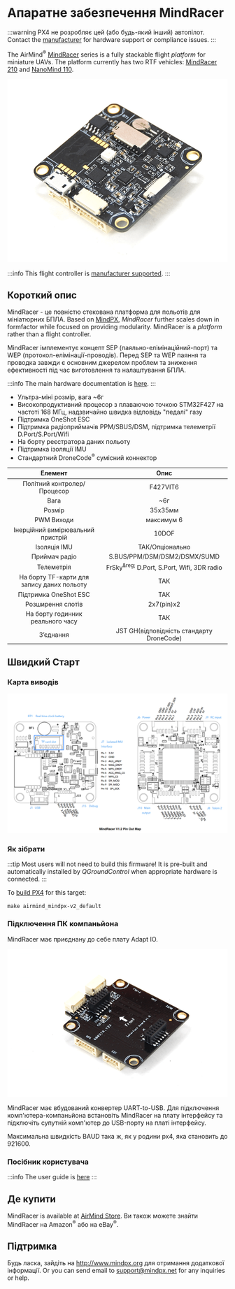 # Апаратне забезпечення MindRacer

:::warning
PX4 не розробляє цей (або будь-який інший) автопілот.
Contact the [manufacturer](http://mindpx.net) for hardware support or compliance issues.
:::

The AirMind<sup>&reg;</sup> [MindRacer](http://mindpx.net) series is a fully stackable flight _platform_ for miniature UAVs.
The platform currently has two RTF vehicles: [MindRacer 210](../complete_vehicles_mc/mindracer210.md) and [NanoMind 110](../complete_vehicles_mc/nanomind110.md).

![MindRacer](../../assets/hardware/hardware-mindracer.png)

:::info
This flight controller is [manufacturer supported](../flight_controller/autopilot_manufacturer_supported.md).
:::

## Короткий опис

MindRacer - це повністю стекована платформа для польотів для мініатюрних БПЛА.
Based on [MindPX](../flight_controller/mindpx.md), _MindRacer_ further scales down in formfactor while focused on providing modularity.
MindRacer is a _platform_ rather than a flight controller.

MindRacer імплементує концепт SEP (паяльно-елімінаційний-порт) та WEP (протокол-елімінації-проводів).
Перед SEP та WEP паяння та проводка завжди є основним джерелом проблем та зниження ефективності під час виготовлення та налаштування БПЛА.

:::info
The main hardware documentation is [here](http://mindpx.net/assets/accessories/mindracer_spec_v1.2.pdf).
:::

- Ультра-міні розмір, вага ~6г
- Високопродуктивний процесор з плаваючою точкою STM32F427 на частоті 168 МГц, надзвичайно швидка відповідь "педалі" газу
- Підтримка OneShot ESC
- Підтримка радіоприймачів PPM/SBUS/DSM, підтримка телеметрії D.Port/S.Port/Wifi
- На борту реєстратора даних польоту
- Підтримка ізоляції IMU
- Cтандартний DroneCode<sup>&reg;</sup> сумісний коннектор

|                   Елемент                  |                                                      Опис                                                     |
| :----------------------------------------: | :-----------------------------------------------------------------------------------------------------------: |
|         Політний контролер/Процесор        |                                                    F427VIT6                                                   |
|                    Вага                    |                                              ~6г                                              |
|                   Розмір                   |                                                    35х35мм                                                    |
|                 PWM Виходи                 |                                                   максимум 6                                                  |
|      Інерційний вимірювальний пристрій     |                                                     10DOF                                                     |
|                Ізоляція IMU                |                                                ТАК/Опціонально                                                |
|                Приймач радіо               |                                  S.BUS/PPM/DSM/DSM2/DSMX/SUMD                                 |
|                 Телеметрія                 | FrSky<sup>&amp;reg;</sup> D.Port, S.Port, Wifi, 3DR radio |
| На борту TF-карти для запису даних польоту |                                                      ТАК                                                      |
|            Підтримка OneShot ESC           |                                                      ТАК                                                      |
|              Розширення слотів             |                                         2x7(pin)x2                                         |
|      На борту годинник реального часу      |                                                      ТАК                                                      |
|                  З’єднання                 |                          JST GH(відповідність стандарту DroneCode)                         |

## Швидкий Старт

### Карта виводів

![Mindracer pinout](../../assets/hardware/hardware-mindracer-pinout.png)

### Як зібрати

:::tip
Most users will not need to build this firmware!
It is pre-built and automatically installed by _QGroundControl_ when appropriate hardware is connected.
:::

To [build PX4](../dev_setup/building_px4.md) for this target:

```
make airmind_mindpx-v2_default
```

### Підключення ПК компаньйона

MindRacer має приєднану до себе плату Adapt IO.

![Attached Adapt IO board](../../assets/hardware/hardware-mindracer-conn.png)

MindRacer має вбудований конвертер UART-to-USB.
Для підключення комп'ютера-компаньйона встановіть MindRacer на плату інтерфейсу та підключіть супутній комп'ютер до USB-порту на платі інтерфейсу.

Максимальна швидкість BAUD така ж, як у родини px4, яка становить до 921600.

### Посібник користувача

:::info
The user guide is [here](http://mindpx.net/assets/accessories/mindracer_user_guide_v1.2.pdf)
:::

## Де купити

MindRacer is available at [AirMind Store](http://drupal.xitronet.com/?q=catalog).
Ви також можете знайти MindRacer на Amazon<sup>&reg;</sup> або на eBay<sup>&reg;</sup>.

## Підтримка

Будь ласка, зайдіть на http://www.mindpx.org для отримання додаткової інформації.
Or you can send email to [support@mindpx.net](mailto::support@mindpx.net) for any inquiries or help.
